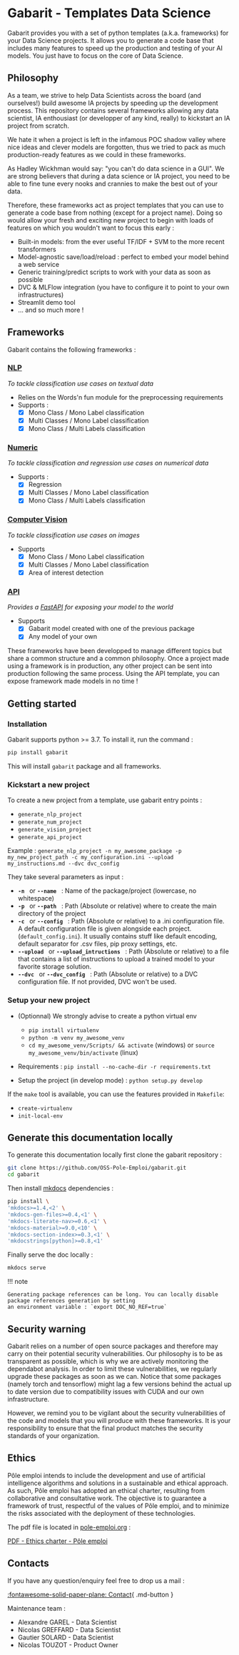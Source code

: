 # Gabarit - Templates Data Science

Gabarit provides you with a set of python templates (a.k.a. frameworks) for your Data Science projects. It allows you to generate a code base that includes many features to speed up the production and testing of your AI models. You just have to focus on the core of Data Science.

## Philosophy

As a team, we strive to help Data Scientists across the board (and ourselves!) build awesome IA projects by speeding up the development process. This repository contains several frameworks allowing any data scientist, IA enthousiast (or developper of any kind, really) to kickstart an IA project from scratch.  

We hate it when a project is left in the infamous POC shadow valley where nice ideas and clever models are forgotten, thus we tried to pack as much production-ready features as we could in these frameworks.  

As Hadley Wickhman would say: "you can't do data science in a GUI". We are strong believers that during a data science or IA project, you need to be able to fine tune every nooks and crannies to make the best out of your data.  

Therefore, these frameworks act as project templates that you can use to generate a code base from nothing (except for a project name). Doing so would allow your fresh and exciting new project to begin with loads of features on which you wouldn't want to focus this early :

- Built-in models: from the ever useful TF/IDF + SVM to the more recent transformers
- Model-agnostic save/load/reload : perfect to embed your model behind a web service
- Generic training/predict scripts to work with your data as soon as possible
- DVC & MLFlow integration (you have to configure it to point to your own infrastructures)
- Streamlit demo tool
- ... and so much more !

## Frameworks

Gabarit contains the following frameworks :

### [**NLP**](/gabarit/frameworks/NLP) 
*To tackle classification use cases on textual data*

  -	Relies on the Words'n fun module for the preprocessing requirements
  - Supports :
      - [x] Mono Class / Mono Label classification
      - [x] Multi Classes / Mono Label classification
      - [x] Mono Class / Multi Labels classification

### [**Numeric**](/gabarit/frameworks/NUM) 
*To tackle classification and regression use cases on numerical data*

  - Supports :
    - [x] Regression
    - [x] Multi Classes / Mono Label classification
    - [x] Mono Class / Multi Labels classification

### [**Computer Vision**](/gabarit/frameworks/VISION) 
*To tackle classification use cases on images*

  - Supports
    - [x] Mono Class / Mono Label classification
    - [x] Multi Classes / Mono Label classification
    - [x] Area of interest detection

### [**API**](/gabarit/frameworks/API) 
*Provides a [FastAPI](https://fastapi.tiangolo.com/) for exposing your model to the world*

  - Supports
    - [x] Gabarit model created with one of the previous package
    - [x] Any model of your own

These frameworks have been developped to manage different topics but share a common structure and a common philosophy. Once a project made using a framework is in production, any other project can be sent into production following the same process.
Using the API template, you can expose framework made models in no time !

## Getting started

### Installation
Gabarit supports python >= 3.7. To install it, run the command : 

```bash
pip install gabarit
```

This will install `gabarit` package and all frameworks.

### Kickstart a new project
To create a new project from a template, use gabarit entry points : 

- `generate_nlp_project`
- `generate_num_project`
- `generate_vision_project`
- `generate_api_project`

Example : `generate_nlp_project -n my_awesome_package -p my_new_project_path -c my_configuration.ini --upload my_instructions.md --dvc dvc_config`

They take several parameters as input :

- **`-n `** or **`--name `** : Name of the package/project (lowercase, no whitespace)
- **`-p `** or **`--path `** : Path (Absolute or relative) where to create the main directory of the project
- **`-c `** or **`--config `** : Path (Absolute or relative) to a .ini configuration file.  
	A default configuration file is given alongside each project. (`default_config.ini`).
	It usually contains stuff like default encoding, default separator for .csv files, pip proxy settings, etc.
- **`--upload `** or **`--upload_intructions `** : Path (Absolute or relative) to a file that contains a list of instructions to upload a trained model to your favorite storage solution.
- **`--dvc `** or **`--dvc_config `** : Path (Absolute or relative) to a DVC configuration file. If not provided, DVC won't be used.

### Setup your new project

- (Optionnal) We strongly advise to create a python virtual env

	- `pip install virtualenv`
	- `python -m venv my_awesome_venv`
	- `cd my_awesome_venv/Scripts/ && activate` (windows) or `source my_awesome_venv/bin/activate` (linux)

- Requirements : `pip install --no-cache-dir -r requirements.txt`

- Setup the project (in develop mode) : `python setup.py develop`


If the `make` tool is available, you can use the features provided in `Makefile`:

- `create-virtualenv`
- `init-local-env`

## Generate this documentation locally

To generate this documentation locally first clone the gabarit repository : 

```bash
git clone https://github.com/OSS-Pole-Emploi/gabarit.git
cd gabarit
```

Then install [mkdocs](https://www.mkdocs.org/) dependencies :

```bash
pip install \
'mkdocs>=1.4,<2' \
'mkdocs-gen-files>=0.4,<1' \
'mkdocs-literate-nav>=0.6,<1' \
'mkdocs-material>=9.0,<10' \
'mkdocs-section-index>=0.3,<1' \
'mkdocstrings[python]>=0.8,<1'
```

Finally serve the doc locally : 
```bash
mkdocs serve
```

!!! note

    Generating package references can be long. You can locally disable package references generation by setting
    an environment variable : `export DOC_NO_REF=true`

## Security warning
Gabarit relies on a number of open source packages and therefore may carry on their potential security vulnerabilities. Our philosophy is to be as transparent as possible, which is why we are actively monitoring the dependabot analysis. In order to limit these vulnerabilities, we regularly upgrade these packages as soon as we can.
Notice that some packages (namely torch and tensorflow) might lag a few versions behind the actual up to date version due to compatibility issues with CUDA and our own infrastructure.

However, we remind you to be vigilant about the security vulnerabilities of the code and models that you will produce with these frameworks. It is your responsibility to ensure that the final product matches the security standards of your organization.

## Ethics
Pôle emploi intends to include the development and use of artificial intelligence algorithms and solutions in a sustainable and ethical approach. As such, Pôle emploi has adopted an ethical charter, resulting from collaborative and consultative work. The objective is to guarantee a framework of trust, respectful of the values of Pôle emploi, and to minimize the risks associated with the deployment of these technologies.

The pdf file is located in [pole-emploi.org](https://www.pole-emploi.org/accueil/communiques/pole-emploi-se-dote-dune-charte-pour-une-utilisation-ethique-de-lintelligence-artificielle.html?type=article) :

[PDF - Ethics charter - Pôle emploi](https://www.pole-emploi.org/files/live/sites/peorg/files/images/Communiqu%c3%a9%20de%20presse/Charte%20de%20p%c3%b4le%20emploi%20pour%20une%20Intelligence%20Artificielle%20%c3%a9....pdf)

## Contacts

If you have any question/enquiry feel free to drop us a mail :

[:fontawesome-solid-paper-plane: Contact](mailto:contactadsaiframeworks.00619@pole-emploi.fr){ .md-button }

Maintenance team :

- Alexandre GAREL - Data Scientist
- Nicolas GREFFARD - Data Scientist
- Gautier SOLARD - Data Scientist
- Nicolas TOUZOT - Product Owner
